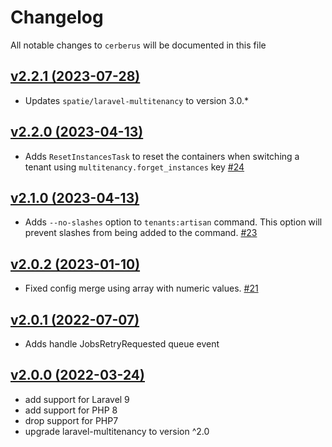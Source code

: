 # Changelog

All notable changes to `cerberus` will be documented in this file

## [v2.2.1 (2023-07-28)](https://github.com/placetopay-org/cerberus/compare/2.2.0...2.2.1)

- Updates `spatie/laravel-multitenancy` to version 3.0.* 

## [v2.2.0 (2023-04-13)](https://github.com/placetopay-org/cerberus/compare/2.1.0...2.2.0)

- Adds `ResetInstancesTask` to reset the containers when switching a tenant using `multitenancy.forget_instances` key [#24](https://github.com/placetopay-org/cerberus/pull/24)

## [v2.1.0 (2023-04-13)](https://github.com/placetopay-org/cerberus/compare/2.0.2...2.1.0)

- Adds `--no-slashes` option to `tenants:artisan` command. This option will prevent slashes from being added to the command. [#23](https://github.com/placetopay-org/cerberus/pull/23)

## [v2.0.2 (2023-01-10)](https://github.com/placetopay-org/cerberus/compare/2.0.1...2.0.2)

- Fixed config merge using array with numeric values. [#21](https://github.com/placetopay-org/cerberus/pull/21)

## [v2.0.1 (2022-07-07)](https://github.com/placetopay-org/cerberus/compare/2.0.0...2.0.1)

- Adds handle JobsRetryRequested queue event

## [v2.0.0 (2022-03-24)](https://github.com/placetopay-org/cerberus/compare/1.8.6...2.0.0)

- add support for Laravel 9
- add support for PHP 8
- drop support for PHP7
- upgrade laravel-multitenancy to version ^2.0
